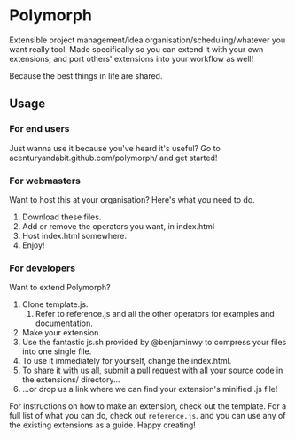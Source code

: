 # Polymorph
Extensible project management/idea organisation/scheduling/whatever you want really tool. Made specifically so you can extend it with your own extensions; and port others' extensions into your workflow as well!

Because the best things in life are shared.

## Usage
### For end users
Just wanna use it because you've heard it's useful? Go to acenturyandabit.github.com/polymorph/ and get started!

### For webmasters
Want to host this at your organisation? Here's what you need to do.

1. Download these files.
2. Add or remove the operators you want, in index.html
3. Host index.html somewhere.
4. Enjoy!

### For developers
Want to extend Polymorph?
1. Clone template.js.
   1. Refer to reference.js and all the other operators for examples and documentation.
2. Make your extension.
3. Use the fantastic js.sh provided by @benjaminwy to compress your files into one single file.
4. To use it immediately for yourself, change the index.html.
6. To share it with us all, submit a pull request with all your source code in the extensions/ directory...
7. ...or drop us a link where we can find your extension's minified .js file!

For instructions on how to make an extension, check out the template. For a full list of what you can do, check out `reference.js`. and you can use any of the existing extensions as a guide.
Happy creating!
